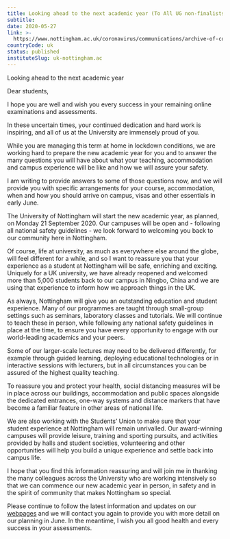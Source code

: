 ```yaml
---
title: Looking ahead to the next academic year (To All UG non-finalists)
subtitle: 
date: 2020-05-27
link: >-
  https://www.nottingham.ac.uk/coronavirus/communications/archive-of-communications.aspx
countryCode: uk
status: published
instituteSlug: uk-nottingham.ac
---
```

Looking ahead to the next academic year

         

Dear students,

  

I hope you are well and wish you every success in your remaining online examinations and assessments. 

  


In these uncertain times, your continued dedication and hard work is inspiring, and all of us at the University are immensely proud of you. 

  


While you are managing this term at home in lockdown conditions, we are working hard to prepare the new academic year for you and to answer the many questions you will have about what your teaching, accommodation and campus experience will be like and how we will assure your safety. 

  

I am writing to provide answers to some of those questions now, and we will provide you with specific arrangements for your course, accommodation, when and how you should arrive on campus, visas and other essentials in early June. 

  


The University of Nottingham will start the new academic year, as planned, on Monday 21 September 2020. Our campuses will be open and - following all national safety guidelines - we look forward to welcoming you back to our community here in Nottingham.

  


Of course, life at university, as much as everywhere else around the globe, will feel different for a while, and so I want to reassure you that your experience as a student at Nottingham will be safe, enriching and exciting. Uniquely for a UK university, we have already reopened and welcomed more than 5,000 students back to our campus in Ningbo, China and we are using that experience to inform how we approach things in the UK.

  


As always, Nottingham will give you an outstanding education and student experience. Many of our programmes are taught through small-group settings such as seminars, laboratory classes and tutorials. We will continue to teach these in person, while following any national safety guidelines in place at the time, to ensure you have every opportunity to engage with our world-leading academics and your peers.

  


Some of our larger-scale lectures may need to be delivered differently, for example through guided learning, deploying educational technologies or in interactive sessions with lecturers, but in all circumstances you can be assured of the highest quality teaching.

  


To reassure you and protect your health, social distancing measures will be in place across our buildings, accommodation and public spaces alongside the dedicated entrances, one-way systems and distance markers that have become a familiar feature in other areas of national life.

  


We are also working with the Students’ Union to make sure that your student experience at Nottingham will remain unrivalled. Our award-winning campuses will provide leisure, training and sporting pursuits, and activities provided by halls and student societies, volunteering and other opportunities will help you build a unique experience and settle back into campus life.

  


I hope that you find this information reassuring and will join me in thanking the many colleagues across the University who are working intensively so that we can commence our new academic year in person, in safety and in the spirit of community that makes Nottingham so special.

  


Please continue to follow the latest information and updates on our [webpages](https://u.nottingham.ac.uk/t/5IL5-1FC7-7LQF-PVO7-1/c.aspx "Go to the coronavirus webpages") and we will contact you again to provide you with more detail on our planning in June. In the meantime, I wish you all good health and every success in your assessments.

